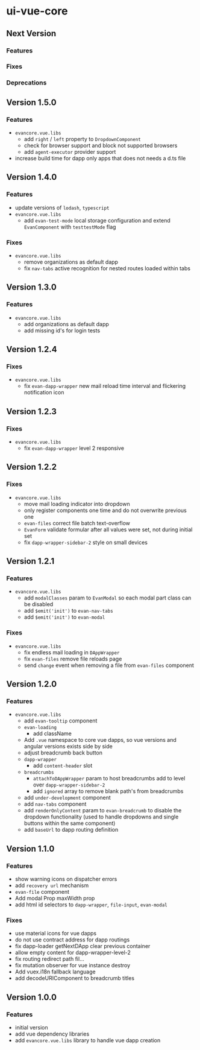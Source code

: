 # ui-vue-core

## Next Version
### Features

### Fixes

### Deprecations


## Version 1.5.0
### Features
- `evancore.vue.libs`
  - add `right` / `left` property to `DropdownComponent`
  - check for browser support and block not supported browsers
  - add `agent-executor` provider support
- increase build time for dapp only apps that does not needs a d.ts file


## Version 1.4.0
### Features
- update versions of `lodash`, `typescript`
- `evancore.vue.libs`
  - add `evan-test-mode` local storage configuration and extend `EvanComponent` with `testtestMode` flag
  
### Fixes
- `evancore.vue.libs`
  - remove organizations as default dapp
  - fix `nav-tabs` active recognition for nested routes loaded within tabs


## Version 1.3.0
### Features
- `evancore.vue.libs`
  - add organizations as default dapp
  - add missing id's for login tests


## Version 1.2.4
### Fixes
- `evancore.vue.libs`
  - fix `evan-dapp-wrapper` new mail reload time interval and flickering notification icon


## Version 1.2.3
### Fixes
- `evancore.vue.libs`
  - fix `evan-dapp-wrapper` level 2 responsive


## Version 1.2.2
### Fixes
- `evancore.vue.libs`
  - move mail loading indicator into dropdown
  - only register components one time and do not overwrite previous one
  - `evan-files` correct file batch text-overflow
  - `EvanForm` validate formular after all values were set, not during initial set
  - fix `dapp-wrapper-sidebar-2` style on small devices


## Version 1.2.1
### Features
- `evancore.vue.libs`
  - add `modalClasses` param to `EvanModal` so each modal part class can be disabled 
  - add `$emit('init')` to `evan-nav-tabs`
  - add `$emit('init')` to `evan-modal`

### Fixes
- `evancore.vue.libs`
  - fix endless mail loading in `DAppWrapper`
  - fix `evan-files` remove file reloads page 
  - send `change` event when removing a file from `evan-files` component


## Version 1.2.0
### Features
- `evancore.vue.libs`
  - add `evan-tooltip` component
  - `evan-loading`
    - add className
  - Add `.vue` namespace to core vue dapps, so vue versions and angular versions exists side by side
  - adjust breadcrumb back button
  - `dapp-wrapper`
    - add `content-header` slot
  - `breadcrumbs`
    - `attachToDAppWrapper` param to host breadcrumbs add to level over `dapp-wrapper-sidebar-2`
    - add `ignored` array to remove blank path's from breadcrumbs
  - add `under-development` component
  - add `nav-tabs` component
  - add `renderOnlyContent` param to `evan-breadcrumb` to disable the dropdown functionality
    (used to handle dropdowns and single buttons within the same component)
  - add `baseUrl` to dapp routing definition


## Version 1.1.0
### Features
- show warning icons on dispatcher errors
- add `recovery url` mechanism
- `evan-file` component
- Add modal Prop maxWidth prop
- add html id selectors to `dapp-wrapper`, `file-input`, `evan-modal`

### Fixes
- use material icons for vue dapps
- do not use contract address for dapp routings
- fix dapp-loader getNextDApp clear previous container
- allow empty content for dapp-wrapper-level-2
- fix routing redirect path fil…
- fix mutation observer for vue instance destroy
- Add vuex.i18n fallback language
- add decodeURIComponent to breadcrumb titles


## Version 1.0.0
### Features
- initial version
- add vue dependency libraries
- add `evancore.vue.libs` library to handle vue dapp creation
